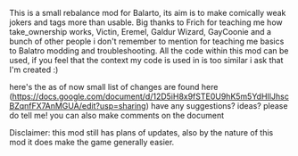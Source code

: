 This is a small rebalance mod for Balarto, its aim is to make comically weak jokers and tags more than usable. Big thanks to Frich for teaching me how take_ownership works, Victin, Eremel, Galdur Wizard, GayCoonie and a bunch of other people i don't remember to mention for teaching me basics to Balatro modding and troubleshooting.
All the code within this mod can be used, if you feel that the context my code is used in is too similar i ask that I'm created :)

here's the as of now small list of changes are found here
(https://docs.google.com/document/d/12D5iH8x9fSTE0U9hK5m5YdHIlJhscBZqnfFX7AnMGUA/edit?usp=sharing)
have any suggestions? ideas? please do tell me! you can also make comments on the document

Disclaimer: this mod still has plans of updates, also by the nature of this mod it does make the game generally easier.

